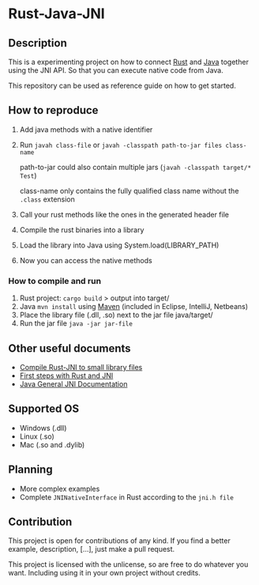 # Rust-Java-JNI

## Description

This is a experimenting project on how to connect 
[Rust](https://www.rust-lang.org/) and [Java](http://www.oracle.com/technetwork/java/javase/downloads/index-jsp-138363.html) 
together using the JNI API. So that you can execute native code from Java.

This repository can be used as reference guide on how to get started.

## How to reproduce

1. Add java methods with a native identifier
2. Run `javah class-file` or  `javah -classpath path-to-jar files class-name`

    path-to-jar could also contain multiple jars (`javah -classpath target/* Test`)
        
    class-name only contains the fully qualified class name without the `.class` extension
3. Call your rust methods like the ones in the generated header file
4. Compile the rust binaries into a library
5. Load the library into Java using System.load(LIBRARY_PATH)
6. Now you can access the native methods

### How to compile and run

1. Rust project: `cargo build` > output into target/
2. Java `mvn install` using [Maven](https://maven.apache.org/) (included in Eclipse, IntelliJ, Netbeans)
3. Place the library file (.dll, .so) next to the jar file java/target/
4. Run the jar file `java -jar jar-file`

## Other useful documents

* [Compile Rust-JNI to small library files](http://blog.ragozin.info/2016/07/rust-jni-java.html)
* [First steps with Rust and JNI](http://nitschinger.at/First-Steps-with-Rust-and-JNI/)
* [Java General JNI Documentation](https://docs.oracle.com/javase/8/docs/technotes/guides/jni/spec/functions.html)

## Supported OS

* Windows (.dll)
* Linux (.so)
* Mac (.so and .dylib)

## Planning

* More complex examples
* Complete `JNINativeInterface` in Rust according to the `jni.h file`

## Contribution

This project is open for contributions of any kind. If you find a better example, description, [...],
just make a pull request. 

This project is licensed with the unlicense, so are free to do whatever you want. Including using
it in your own project without credits.
